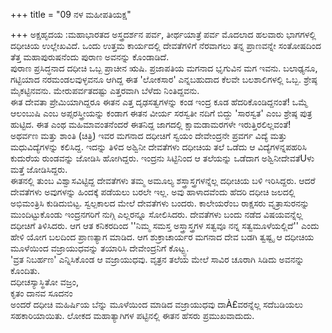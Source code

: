+++
title = "09 ನಳ ಮಹೀಪತಿಯಕ್ಷ"

+++
ಅಕ್ಷಹೃದಯ  :ಮಹಾಭಾರತದ ಅಸ್ತ್ರದರ್ಶನ ಪರ್ವ, ತೀರ್ಥಯಾತ್ರೆ ಪರ್ವ ಮೊದಲಾದ ಹಲವಾರು ಭಾಗಗಳಲ್ಲಿ ದಧೀಚಿಯ ಉಲ್ಲೇಖವಿದೆ. ಒಂದು ಉತ್ತಮ ಕಾರ್ಯದಲ್ಲಿ ದೇವತೆಗಳಿಗೆ ನೆರವಾಗಲು ತನ್ನ ಪ್ರಾಣವನ್ನೇ ಸಂತೋಷದಿಂದ ತೆತ್ತ ಮಹಾಪುರುಷನೆಂದು ಪುರಾಣ ಅವನನ್ನು ಕೊಂಡಾಡಿದೆ.  
ಪುರಾಣ ಪ್ರಸಿದ್ಧನಾದ ದಧೀಚಿ ಒಬ್ಬ ಪ್ರಾಚೀನ ಋಷಿ. ಪ್ರಜಾಪತಿಯ ಮಗನಾದ ಭೃಗುವಿನ ಮಗ ಇವನು. ಬಲಾಢ್ಯನೂ, ಗಟ್ಟಿಯಾದ ನರಮಂಡಲವುಳ್ಳವನೂ ಆಗಿದ್ದ ಈತ 'ಲೋಕಸಾರ' ಎನ್ನಬಹುದಾದ ಕೆಲವೇ ಬಲಶಾಲಿಗಳಲ್ಲಿ ಒಬ್ಬ. ಶ್ರೇಷ್ಠ ಮೈಕಟ್ಟಿನವನು. ಮೇರುಪರ್ವತದಷ್ಟು ಎತ್ತರವಾಗಿ ಬೆಳೆದು ನಿಂತಿದ್ದವನು.  
ಈತ ದೇವತಾ ಪ್ರೇಮಿಯಾಗಿದ್ದರೂ ಈತನ ಎತ್ತ ದೃಢಸತ್ವಗಳನ್ನು ಕಂಡ ಇಂದ್ರ ಕೂಡ ಹೆದರಿಕೊಂಡಿದ್ದನಂತೆ! ಒಮ್ಮೆ ಆಲಂಬುಷಿ ಎಂಬ ಅಪ್ಸರಸ್ತ್ರೀಯನ್ನು ಕಂಡಾಗ ಈತನ ವೀರ್ಯ ಸರಸ್ವತೀ ನದಿಗೆ ಬಿದ್ದು 'ಸಾರಸ್ವತ' ಎಂಬ ಶ್ರೇಷ್ಠ ಪುತ್ರ ಹುಟ್ಟಿದ. ಈತ ಎಂಥ ಮಹಿಮಾವಂತನೆಂದರೆ ಈತನಿದ್ದ ಜಾಗದಲ್ಲಿ ಕ್ಷಾಮಡಾಮರಗಳೇ ಇರುತ್ತಿರಲಿಲ್ಲವಂತೆ!  
ಅಥರ್ವಣ ಮತ್ತು ಶಾಂತಿ (ಚಿತ್ರಿ) ಇವರ ಮಗನಾದ ದಧೀಚಿಗೆ ಸ್ವಯಂ ದೇವೇಂದ್ರನೇ ಪ್ರವರ್ಗ ವಿದ್ಯೆ ಮತ್ತು ಮಧುವಿದ್ಯೆಗಳನ್ನು ಕಲಿಸಿದ್ದ. ಇದನ್ನು ತಿಳಿದ ಅಶ್ವಿನೀ ದೇವತೆಗಳು ದಧೀಚಿಯ ತಲೆ ಒಡೆದು ಆ ವಿದ್ಯೆಗಳನ್ನಪಹರಿಸಿ ಕುದುರೆಯ ರುಂಡವನ್ನು ಜೋಡಿಸಿ ಹೋಗಿದ್ದರು. ಇಂದ್ರನು ಸಿಟ್ಟಿನಿಂದ ಆ ತಲೆಯನ್ನು ಒಡೆದಾಗ ಅಶ್ವಿನೀದೇವತೆUಳು ಮತ್ತೆ ಜೋಡಿಸಿದ್ದರು.  
ಈತನಲ್ಲಿ ತುಂಬ ವಿಶ್ವಾಸವಿಟ್ಟಿದ್ದ ದೇವತೆಗಳು ತಮ್ಮ ಅಮೂಲ್ಯ ಶಸ್ತ್ರಾಸ್ತ್ರಗಳನ್ನೆಲ್ಲ ದಧೀಚಿಯ ಬಳಿ ಇರಿಸಿದ್ದರು. ಆದರೆ ದೇವತೆಗಳು ಅವುಗಳನ್ನು ಹಿಂದಕ್ಕೆ ಪಡೆಯಲು ಬರಲೇ ಇಲ್ಲ. ಅವು ಹಾಳಾದವೆಂದು ಹೆದರಿ ದಧೀಚಿ ಜಲದಲ್ಲಿ ಅಭಿಮಂತ್ರಿಸಿ ಕುಡಿದುಬಿಟ್ಟ. ಸ್ವಲ್ಪಕಾಲದ ಮೇಲೆ ದೇವತೆಗಳು ಬಂದರು. ಕಾಲೇಯರೆಂಬ ರಾಕ್ಷಸರು ವೃತ್ರಾಸುರನನ್ನು ಮುಂದಿಟ್ಟುಕೊಂಡು ಇಂದ್ರನಗರಿಗೆ ನುಗ್ಗಿ ಎಲ್ಲರನ್ನೂ ಸೋಲಿಸಿದರು. ದೇವತೆಗಳು ಬಂದು ನಡೆದ ವಿಷಯವನ್ನೆಲ್ಲ ದಧೀಚಿಗೆ ತಿಳಿಸಿದರು. ಆಗ ಆತ ಕನಿಕರದಿಂದ ''ನಿಮ್ಮ ಸಮಸ್ತ ಅಸ್ತ್ರಾಸ್ತ್ರಗಳ ಸತ್ವವೂ ನನ್ನ ಸತ್ವಮೂಳೆಯಲ್ಲಿದೆ'' ಎಂದು ಹೇಳಿ ಯೋಗ ಬಲದಿಂದ ಪ್ರಾಣತ್ಯಾಗ ಮಾಡಿದ. ಆಗ ಶುಕ್ರಾಚಾರ್ಯರ ಮಗನಾದ ದೇವ ಬಡಗಿ ತ್ವಷ್ಟೃ ಆ ದಧೀಚಿಯ ಮೂಳೆಯಿಂದ ವಜ್ರಾಯುಧವನ್ನು ತಯಾರಿಸಿ ದೇವೇಂದ್ರನಿಗೆ ಕೊಟ್ಟ್ಟ.  
'ವ್ರತ ನಿಬರ್ಹಣ' ಎನ್ನಿಸಿಕೊಂಡ ಆ ವಜ್ರಾಯುಧವು. ವೃತ್ರನ ತಲೆಯ ಮೇಲೆ ಸಾವಿರ ಚೂರಾಗಿ ಸಿಡಿದು ಅವನನ್ನು ಕೊಂದಿತು.  
ದಧೀಚಸ್ಯಾಸ್ಥಿತೋ ವಜ್ರಂ,  
ಕೃತಂ ದಾನವ ಸೂದನಂ  
ಅಂದರೆ ದಧೀಚಿ ಮಹಿರ್ಷಿಯ ಬೆನ್ನು ಮೂಳೆಯಿಂದ ಮಾಡಿದ ವಜ್ರಾಯುಧವು ದಾÀ£ವರನ್ನೆಲ್ಲ ಸದೆಬಡಿಯಲು ಸಹಕಾರಿಯಾಯಿತು. ಲೋಕದ ಮಹಾತ್ಯಾಗಿಗಳ ಪಟ್ಟಿನಲ್ಲಿ ಈತನ ಹೆಸರು ಪ್ರಮುಖವಾದುದು.